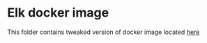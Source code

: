 # Elk docker image

This folder contains tweaked version of docker image located [here](https://hub.docker.com/r/sebp/elk/)